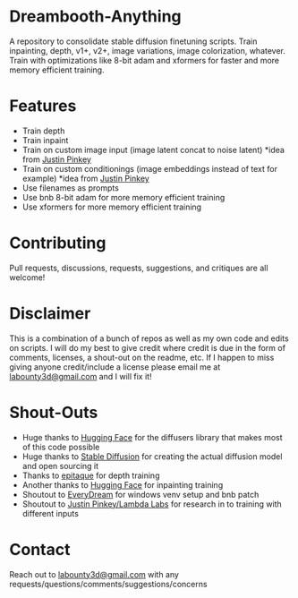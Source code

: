 # Dreambooth-Anything
A repository to consolidate stable diffusion finetuning scripts. Train inpainting, depth, v1+, v2+, image variations, image colorization, whatever. Train with optimizations like 8-bit adam and xformers for faster and more memory efficient training. 

# Features
 - Train depth
 - Train inpaint
 - Train on custom image input (image latent concat to noise latent) *idea from [Justin Pinkey](https://www.youtube.com/watch?v=mpMGwQa7J1w)
 - Train on custom conditionings (image embeddings instead of text for example) *idea from [Justin Pinkey](https://www.youtube.com/watch?v=mpMGwQa7J1w)
 - Use filenames as prompts
 - Use bnb 8-bit adam for more memory efficient training
 - Use xformers for more memory efficient training

# Contributing
Pull requests, discussions, requests, suggestions, and critiques are all welcome!

# Disclaimer
This is a combination of a bunch of repos as well as my own code and edits on scripts. I will do my best to give credit where credit is due in the form of comments, licenses, a shout-out on the readme, etc. If I happen to miss giving anyone credit/include a license please email me at labounty3d@gmail.com and I will fix it!

# Shout-Outs
 - Huge thanks to [Hugging Face](https://huggingface.co/) for the diffusers library that makes most of this code possible
 - Huge thanks to [Stable Diffusion](https://stability.ai/) for creating the actual diffusion model and open sourcing it
 - Thanks to [epitaque](https://github.com/epitaque/dreambooth_depth2img) for depth training
 - Another thanks to [Hugging Face](https://github.com/huggingface/diffusers/tree/main/examples/research_projects/dreambooth_inpaint) for inpainting training
 - Shoutout to [EveryDream](https://github.com/victorchall/EveryDream2trainer) for windows venv setup and bnb patch
 - Shoutout to [Justin Pinkey/Lambda Labs](https://github.com/LambdaLabsML/lambda-diffusers) for research in to training with different inputs

# Contact
Reach out to labounty3d@gmail.com with any requests/questions/comments/suggestions/concerns
